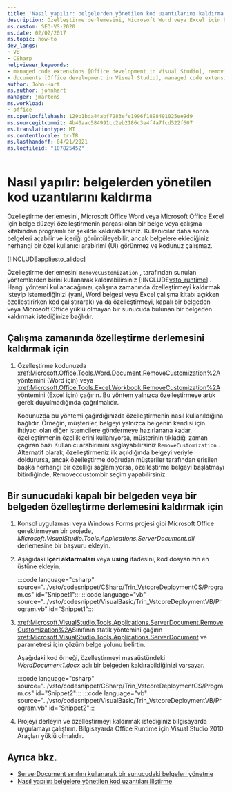 ```yaml
---
title: 'Nasıl yapılır: belgelerden yönetilen kod uzantılarını kaldırma'
description: Özelleştirme derlemesini, Microsoft Word veya Excel için belge düzeyi özelleştirmenin parçası olan bir belgeden veya çalışma kitabından program aracılığıyla kaldırma.
ms.custom: SEO-VS-2020
ms.date: 02/02/2017
ms.topic: how-to
dev_langs:
- VB
- CSharp
helpviewer_keywords:
- managed code extensions [Office development in Visual Studio], removing
- documents [Office development in Visual Studio], managed code extensions
author: John-Hart
ms.author: johnhart
manager: jmartens
ms.workload:
- office
ms.openlocfilehash: 129b1bda44abf7283efe1996f1898491025ee9d9
ms.sourcegitcommit: 4b40aac584991cc2eb2186c3e4f4a7fcd522f607
ms.translationtype: MT
ms.contentlocale: tr-TR
ms.lasthandoff: 04/21/2021
ms.locfileid: "107825452"
---
```

# <a name="how-to-remove-managed-code-extensions-from-documents"></a>Nasıl yapılır: belgelerden yönetilen kod uzantılarını kaldırma
  Özelleştirme derlemesini, Microsoft Office Word veya Microsoft Office Excel için belge düzeyi özelleştirmenin parçası olan bir belge veya çalışma kitabından programlı bir şekilde kaldırabilirsiniz. Kullanıcılar daha sonra belgeleri açabilir ve içeriği görüntüleyebilir, ancak belgelere eklediğiniz herhangi bir özel kullanıcı arabirimi (UI) görünmez ve kodunuz çalışmaz.

 [!INCLUDE[appliesto_alldoc](../vsto/includes/appliesto-alldoc-md.md)]

 Özelleştirme derlemesini `RemoveCustomization` , tarafından sunulan yöntemlerden birini kullanarak kaldırabilirsiniz [!INCLUDE[vsto_runtime](../vsto/includes/vsto-runtime-md.md)] . Hangi yöntemi kullanacağınızı, çalışma zamanında özelleştirmeyi kaldırmak isteyip istemediğinizi (yani, Word belgesi veya Excel çalışma kitabı açıkken özelleştirirken kod çalıştırarak) ya da özelleştirmeyi, kapalı bir belgeden veya Microsoft Office yüklü olmayan bir sunucuda bulunan bir belgeden kaldırmak istediğinize bağlıdır.

## <a name="to-remove-the-customization-assembly-at-run-time"></a>Çalışma zamanında özelleştirme derlemesini kaldırmak için

1. Özelleştirme kodunuzda <xref:Microsoft.Office.Tools.Word.Document.RemoveCustomization%2A> yöntemini (Word için) veya <xref:Microsoft.Office.Tools.Excel.Workbook.RemoveCustomization%2A> yöntemini (Excel için) çağırın. Bu yöntem yalnızca özelleştirmeye artık gerek duyulmadığında çağrılmalıdır.

     Kodunuzda bu yöntemi çağırdığınızda özelleştirmenin nasıl kullanıldığına bağlıdır. Örneğin, müşteriler, belgeyi yalnızca belgenin kendisi için ihtiyacı olan diğer istemcilere göndermeye hazırlanana kadar, özelleştirmenin özelliklerini kullanıyorsa, müşterinin tıkladığı zaman çağıran bazı Kullanıcı arabirimini sağlayabilirsiniz `RemoveCustomization` . Alternatif olarak, özelleştirmeniz ilk açıldığında belgeyi veriyle doldurursa, ancak özelleştirme doğrudan müşteriler tarafından erişilen başka herhangi bir özelliği sağlamıyorsa, özelleştirme belgeyi başlatmayı bitirdiğinde, Removeccustombir seçim yapabilirsiniz.

## <a name="to-remove-the-customization-assembly-from-a-closed-document-or-a-document-on-a-server"></a>Bir sunucudaki kapalı bir belgeden veya bir belgeden özelleştirme derlemesini kaldırmak için

1. Konsol uygulaması veya Windows Forms projesi gibi Microsoft Office gerektirmeyen bir projede, *Microsoft.VisualStudio.Tools.Applications.ServerDocument.dll* derlemesine bir başvuru ekleyin.

2. Aşağıdaki **Içeri aktarmaları** veya **using** ifadesini, kod dosyanızın en üstüne ekleyin.

     :::code language="csharp" source="../vsto/codesnippet/CSharp/Trin_VstcoreDeploymentCS/Program.cs" id="Snippet1":::
     :::code language="vb" source="../vsto/codesnippet/VisualBasic/Trin_VstcoreDeploymentVB/Program.vb" id="Snippet1":::

3. <xref:Microsoft.VisualStudio.Tools.Applications.ServerDocument.RemoveCustomization%2A>Sınıfının statik yöntemini çağırın <xref:Microsoft.VisualStudio.Tools.Applications.ServerDocument> ve parametresi için çözüm belge yolunu belirtin.

     Aşağıdaki kod örneği, özelleştirmeyi masaüstündeki *WordDocument1.docx* adlı bir belgeden kaldırabildiğinizi varsayar.

     :::code language="csharp" source="../vsto/codesnippet/CSharp/Trin_VstcoreDeploymentCS/Program.cs" id="Snippet2":::
     :::code language="vb" source="../vsto/codesnippet/VisualBasic/Trin_VstcoreDeploymentVB/Program.vb" id="Snippet2":::

4. Projeyi derleyin ve özelleştirmeyi kaldırmak istediğiniz bilgisayarda uygulamayı çalıştırın. Bilgisayarda Office Runtime için Visual Studio 2010 Araçları yüklü olmalıdır.

## <a name="see-also"></a>Ayrıca bkz.
- [ServerDocument sınıfını kullanarak bir sunucudaki belgeleri yönetme](../vsto/managing-documents-on-a-server-by-using-the-serverdocument-class.md)
- [Nasıl yapılır: belgelere yönetilen kod uzantıları Iliştirme](../vsto/how-to-attach-managed-code-extensions-to-documents.md)
